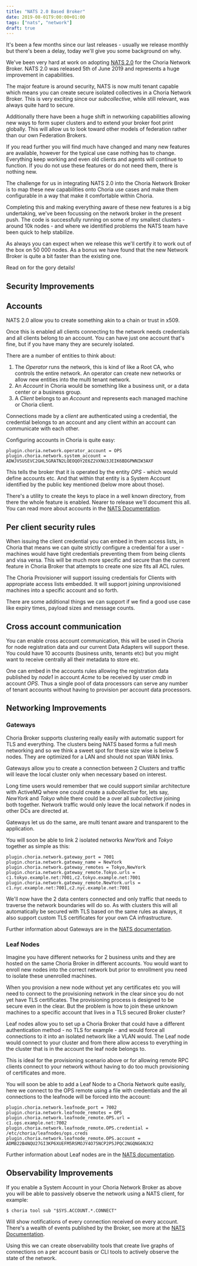 ```yaml
---
title: "NATS 2.0 Based Broker"
date: 2019-08-01T9:00:00+01:00
tags: ["nats", "network"]
draft: true
---
```


It's been a few months since our last releases - usually we release monthly but there's been a delay, today we'll give you some background on why.

We've been very hard at work on adopting [NATS 2.0](https://github.com/nats-io/nats-server) for the Choria Network Broker. NATS 2.0 was released 5th of June 2019 and represents a huge improvement in capabilities.

The major feature is around security, NATS is now multi tenant capable which means you can create secure isolated collectives in a Choria Network Broker.  This is very exciting since our *subcollective*, while still relevant, was always quite hard to secure.

Additionally there have been a huge shift in networking capabilities allowing new ways to form super clusters and to extend your broker foot print globally. This will allow us to look toward other models of federation rather than our own Federation Brokers.

If you read further you will find much have changed and many new features are available, however for the typical use case nothing has to change.  Everything keep working and even old clients and agents will continue to function.  If you do not use these features or do not need them, there is nothing new.

The challenge for us in integrating NATS 2.0 into the Choria Network Broker is to map these new capabilities onto Choria use cases and make them configurable in a way that make it comfortable within Choria. 

Completing this and making everything aware of these new features is a big undertaking, we've been focussing on the network broker in the present push. The code is successfully running on some of my smallest clusters - around 10k nodes - and where we identified problems the NATS team have been quick to help stabilize.

As always you can expect when we release this we'll certify it to work out of the box on 50 000 nodes. As a bonus we have found that the new Network Broker is quite a bit faster than the existing one.

Read on for the gory details!
<!--more-->
## Security Improvements

## Accounts

NATS 2.0 allow you to create something akin to a chain or trust in x509.

Once this is enabled all clients connecting to the network needs credentials and all clients belong to an account. You can have just one account that's fine, but if you have many they are securely isolated.

There are a number of entities to think about:

 1. The *Operator* runs the network, this is kind of like a Root CA, who controls the entire network. An operator can create new networks or allow new entities into the multi tenant network.
 1. An *Account* in Choria would be something like a business unit, or a data center or a business group.
 1. A *Client* belongs to an *Account* and represents each managed machine or Choria client.

Connections made by a *client* are authenticated using a credential, the credential belongs to an account and any client within an account can communicate with each other.

Configuring accounts in Choria is quite easy:

```nohighlight
plugin.choria.network.operator_account = OPS
plugin.choria.network.system_account = ADWJVSUSEVC2GHL5GRATN2LOEOQOY2E6Z2VXNU3JEIK6BDGPWNIW3AXF
```

This tells the broker that it is operated by the entity *OPS* - which would define accounts etc. And that within that entity is a System Account identified by the public key mentioned (below more about those).

There's a utility to create the keys to place in a well known directory, from there the whole feature is enabled.  Nearer to release we'll document this all. You can read more about accounts in the [NATS Documentation](https://nats-io.github.io/docs/nats_server/jwt_auth.html).

## Per client security rules

When issuing the client credential you can embed in them access lists, in Choria that means we can quite strictly configure a credential for a user - machines would have tight credentials preventing them from being clients and visa versa. This will be much more specific and secure than the current feature in Choria Broker that attempts to create one size fits all ACL rules.

The Choria Provisioner will support issuing credentials for Clients with appropriate access lists embedded. It will support joining unprovisioned machines into a specific account and so forth.

There are some additional things we can support if we find a good use case like expiry times, payload sizes and message counts.

## Cross account communication

You can enable cross account communication, this will be used in Choria for node registration data and our current Data Adapters will support these.  You could have 10 accounts (business units, tenants etc) but you might want to receive centrally all their metadata to store etc.

One can embed in the accounts rules allowing the registration data published by *node1* in account *Acme* to be received by user *cmdb* in account *OPS*.  Thus a single pool of data processors can serve any number of tenant accounts without having to provision per account data processors.

## Networking Improvements

### Gateways

Choria Broker supports clustering really easily with automatic support for TLS and everything.  The clusters being NATS based forms a full mesh networking and so we think a sweet spot for these size wise is below 5 nodes. They are optimized for a LAN and should not span WAN links.

Gateways allow you to create a connection between 2 Clusters and traffic will leave the local cluster only when necessary based on interest.

Long time users would remember that we could support similar architecture with ActiveMQ where one could create a *subcollective* for, lets say, *NewYork* and *Tokyo* while there could be a over all *subcollective* joining both together. Network traffic would only leave the local network if nodes in other DCs are directed at.

Gateways let us do the same, are multi tenant aware and transparent to the application. 

You will soon be able to link 2 isolated networks *NewYork* and *Tokyo* together as simple as this:

```nohighlight
plugin.choria.network.gateway_port = 7001
plugin.choria.network.gateway_name = NewYork
plugin.choria.network.gateway_remotes = Tokyo,NewYork
plugin.choria.network.gateway_remote.Tokyo.urls = c1.tokyo.example.net:7001,c2.tokyo.example.net:7001
plugin.choria.network.gateway_remote.NewYork.urls = c1.nyc.example.net:7001,c2.nyc.example.net:7001
```

We'll now have the 2 data centers connected and only traffic that needs to traverse the network boundaries will do so.  As with clusters this will all automatically be secured with TLS based on the same rules as always, it also support custom TLS certificates for your own CA infrastructure.

Further information about Gateways are in the [NATS documentation](https://nats-io.github.io/docs/gateways/).

### Leaf Nodes

Imagine you have different networks for 2 business units and they are hosted on the same Choria Broker in different accounts. You would want to enroll new nodes into the correct network but prior to enrollment you need to isolate these unenrolled machines.

When you provision a new node without yet any certificates etc you will need to connect to the provisioning network in the clear since you do not yet have TLS certificates. The provisioning process is designed to be secure even in the clear. But the problem is how to join these unknown machines to a specific account that lives in a TLS secured Broker cluster?

Leaf nodes allow you to set up a Choria Broker that could have a different authentication method - no TLS for example - and would force all connections to it into an isolated network like a VLAN would. The Leaf node would connect to your cluster and from there allow access to everything in the cluster that is in the account the leaf node belongs to.

This is ideal for the provisioning scenario above or for allowing remote RPC clients connect to your network without having to do too much provisioning of certificates and more.

You will soon be able to add a Leaf Node to a Choria Network quite easily, here we connect to the OPS remote using a file with credentials and the all connections to the leafnode will be forced into the account:

```nohighlight
plugin.choria.network.leafnode_port	= 7002
plugin.choria.network.leafnode_remotes = OPS
plugin.choria.network.leafnode_remote.OPS.url = c1.ops.example.net:7002
plugin.choria.network.leafnode_remote.OPS.credential = /etc/choria/leafnodes/ops.creds
plugin.choria.network.leafnode_remote.OPS.account = ADMB22B4NQU27GI3KP6XUEFM5RSMOJY4O75NCP2P5JPQC2NGQNG6NJX2
```

Further information about Leaf nodes are in the [NATS documentation](https://nats-io.github.io/docs/leafnodes/).

## Observability Improvements

If you enable a System Account in your Choria Network Broker as above you will be able to passively observe the network using a NATS client, for example:

```nohighlight
$ choria tool sub "$SYS.ACCOUNT.*.CONNECT"
```

Will show notifications of every connection received on every account.  There's a wealth of events published by the Broker, see more at the [NATS Documentation](https://nats-io.github.io/docs/sys_accounts/sys_accounts.html).

Using this we can create observability tools that create live graphs of connections on a per account basis or CLI tools to actively observe the state of the network.